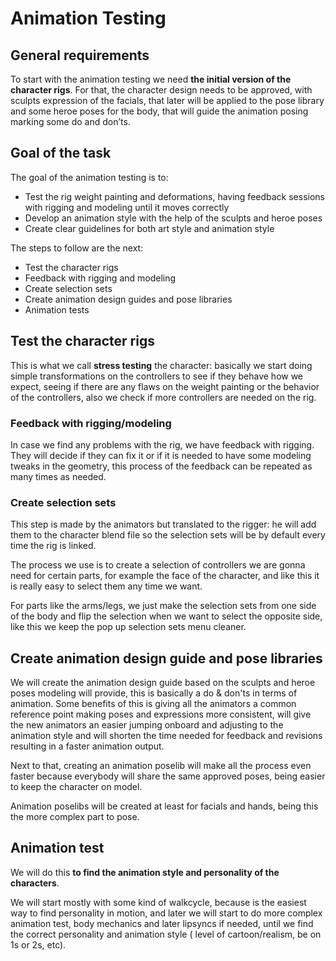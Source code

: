 # Animation Testing

## General requirements

To start with the animation testing we need **the initial version of the character rigs**. For that, the character design needs to be approved, with sculpts expression of the facials, that later will be applied to the pose library and some heroe poses for the body, that will guide the animation posing marking some do and don’ts.

## Goal of the task

The goal of the animation testing is to:
- Test the rig weight painting and deformations, having feedback sessions with rigging and modeling until it moves correctly
- Develop an animation style with the help of the sculpts and heroe poses
- Create clear guidelines for both art style and animation style

The steps to follow are the next:
* Test the character rigs
* Feedback with rigging and modeling
* Create selection sets
* Create animation design guides and pose libraries
* Animation tests

## Test the character rigs

This is what we call **stress testing** the character: basically we start doing simple transformations on the controllers to see if they behave how we expect, seeing if there are any flaws on the weight painting or the behavior of the controllers, also we check if more controllers are needed on the rig. 

### Feedback with rigging/modeling

In case we find any problems with the rig, we have feedback with rigging. They will decide if they can fix it or if it is needed to have some modeling tweaks in the geometry, this process of the feedback can be repeated as many times as needed.

### Create selection sets

This step is made by the animators but translated to the rigger: he will add them to the character blend file so the selection sets will be by default every time the rig is linked. 

The process we use is to create a selection of controllers we are gonna need for certain parts, for example the face of the character, and like this it is really easy to select them any time we want.

For parts like the arms/legs, we just make the selection sets from one side of the body and flip the selection when we want to select the opposite side, like this we keep the pop up selection sets menu cleaner.

## Create animation design guide and pose libraries

We will create the animation design guide based on the sculpts and heroe poses modeling will provide, this is basically a do & don'ts in terms of animation. Some benefits of this is giving all the animators a common reference point making poses and expressions more consistent, will give the new animators an easier jumping onboard and adjusting to the animation style and will shorten the time needed for feedback and revisions resulting in a faster animation output.

Next to that, creating an animation poselib will make all the process even faster because everybody will share the same approved poses, being easier to keep the character on model.

Animation poselibs will be created at least for facials and hands, being this the more complex part to pose.

## Animation test

We will do this **to find the animation style and personality of the characters**.

We will start mostly with some kind of walkcycle, because is the easiest way to find personality in motion, and later we will start to do more complex animation test, body mechanics and later lipsyncs if needed, until we find the correct personality and animation style ( level of cartoon/realism, be on 1s or 2s, etc).